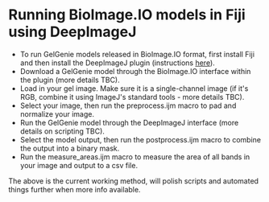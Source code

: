 Running BioImage.IO models in Fiji using DeepImageJ
===================================================

- To run GelGenie models released in BioImage.IO format, first install Fiji and then install the DeepImageJ plugin (instructions [here](https://deepimagej.github.io)).
- Download a GelGenie model through the BioImage.IO interface within the plugin (more details TBC).
- Load in your gel image.  Make sure it is a single-channel image (if it's RGB, combine it using ImageJ's standard tools - more details TBC).
- Select your image, then run the preprocess.ijm macro to pad and normalize your image.
- Run the GelGenie model through the DeepImageJ interface (more details on scripting TBC).
- Select the model output, then run the postprocess.ijm macro to combine the output into a binary mask.
- Run the measure_areas.ijm macro to measure the area of all bands in your image and output to a csv file.

The above is the current working method, will polish scripts and automated things further when more info available.